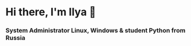 <h1>Hi there, I'm Ilya 👋</h1>
<h3>System Administrator Linux, Windows & student Python from Russia</h3>
<!--
**ilkuru/ilkuru** is a ✨ _special_ ✨ repository because its `README.md` (this file) appears on your GitHub profile.
<a href="https://daniilshat.ru/" target="_blank">Ilya</a>
Here are some ideas to get you started:

- 🔭 I’m currently working on ...
- 🌱 I’m currently learning ...
- 👯 I’m looking to collaborate on ...
- 🤔 I’m looking for help with ...
- 💬 Ask me about ...
- 📫 How to reach me: ...
- 😄 Pronouns: ...
- ⚡ Fun fact: ...
-->
